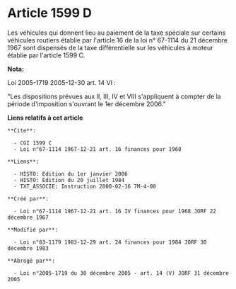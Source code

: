 # Article 1599 D

Les véhicules qui donnent lieu au paiement de la taxe spéciale sur certains véhicules routiers établie par l'article 16 de la
loi n° 67-1114 du 21 décembre 1967 sont dispensés de la taxe différentielle sur les véhicules à moteur établie par l'article
1599 C.

**Nota:**

Loi 2005-1719 2005-12-30 art. 14 VI :

"Les dispositions prévues aux II, III, IV et VIII s'appliquent à compter de la période d'imposition s'ouvrant le 1er décembre
2006."

**Liens relatifs à cet article**

	**Cite**:

	  - CGI 1599 C
	  - Loi n°67-1114 1967-12-21 art. 16 finances pour 1968

	**Liens**:

	  - HISTO: Edition du 1er janvier 2006
	  - HISTO: Edition du 20 juillet 1984
	  - TXT_ASSOCIE: Instruction 2000-02-16 7M-4-00

	**Créé par**:

	  - Loi n°67-1114 1967-12-21 art. 16 IV finances pour 1968 JORF 22 décembre 1967

	**Modifié par**:

	  - Loi n°83-1179 1983-12-29 art. 24 finances pour 1984 JORF 30 décembre 1983

	**Abrogé par**:

	  - Loi n°2005-1719 du 30 décembre 2005 - art. 14 (V) JORF 31 décembre 2005

